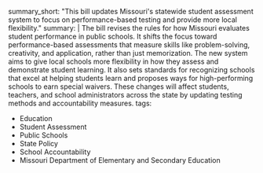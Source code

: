 summary_short: "This bill updates Missouri's statewide student assessment system to focus on performance-based testing and provide more local flexibility."
summary: |
  The bill revises the rules for how Missouri evaluates student performance in public schools. It shifts the focus toward performance-based assessments that measure skills like problem-solving, creativity, and application, rather than just memorization. The new system aims to give local schools more flexibility in how they assess and demonstrate student learning. It also sets standards for recognizing schools that excel at helping students learn and proposes ways for high-performing schools to earn special waivers. These changes will affect students, teachers, and school administrators across the state by updating testing methods and accountability measures.
tags:
  - Education
  - Student Assessment
  - Public Schools
  - State Policy
  - School Accountability
  - Missouri Department of Elementary and Secondary Education
